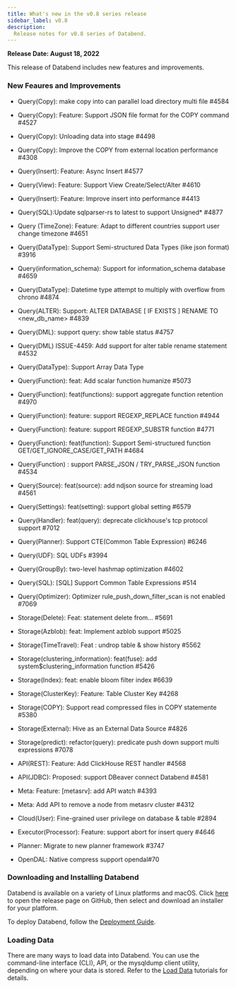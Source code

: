 ```yaml
---
title: What's new in the v0.8 series release
sidebar_label: v0.8
description:
  Release notes for v0.8 series of Databend.
---
```


**Release Date: August 18, 2022**

This release of Databend includes new features and improvements.

### New Feaures and Improvements

- Query(Copy): make copy into can parallel load directory multi file #4584
- Query(Copy): Feature: Support JSON file format for the COPY command #4527
- Query(Copy): Unloading data into stage #4498
- Query(Copy): Improve the COPY from external location performance  #4308
- Query(Insert): Feature: Async Insert #4577
- Query(View): Feature: Support View Create/Select/Alter #4610
- Query(Insert): Feature: Improve insert into performance #4413
- Query(SQL):Update sqlparser-rs to latest to support Unsigned* #4877
- Query (TimeZone): Feature: Adapt to different countries support user change timezone #4651
- Query(DataType): Support Semi-structured Data Types (like json format) #3916
- Query(information_schema): Support for information_schema database  #4659
- Query(DataType): Datetime type attempt to multiply with overflow from chrono #4874
- Query(ALTER): Support: ALTER DATABASE [ IF EXISTS ] <name> RENAME TO <new_db_name> #4839
- Query(DML): support query: show table status #4757
- Query(DML) ISSUE-4459: Add support for alter table rename statement #4532
- Query(DataType): Support Array<T> Data Type
- Query(Function): feat: Add scalar function humanize #5073
- Query(Function): feat(functions): support aggregate function retention #4970
- Query(Function): feature: support REGEXP_REPLACE function #4944
- Query(Function): feature: support REGEXP_SUBSTR function  #4771
- Query(Function): feat(function): Support Semi-structured function GET/GET_IGNORE_CASE/GET_PATH #4684
- Query(Function) : support PARSE_JSON / TRY_PARSE_JSON function #4534
- Query(Source): feat(source): add ndjson source for streaming load #4561
- Query(Settings): feat(setting): support global setting #6579
- Query(Handler): feat(query): deprecate clickhouse's tcp protocol support #7012
- Query(Planner): Support CTE(Common Table Expression) #6246
- Query(UDF): SQL UDFs #3994
- Query(GroupBy): two-level hashmap optimization #4602
- Query(SQL): [SQL] Support Common Table Expressions #514
- Query(Optimizer): Optimizer rule_push_down_filter_scan is not enabled #7069

- Storage(Delete): Feat: statement delete from...  #5691
- Storage(Azblob): feat: Implement azblob support  #5025
- Storage(TimeTravel): Feat : undrop table & show history #5562
- Storage(clustering_information): feat(fuse): add system$clustering_information function #5426
- Storage(Index): feat: enable bloom filter index #6639
- Storage(ClusterKey): Feature: Table Cluster Key #4268
- Storage(COPY): Support read compressed files in COPY statemente #5380
- Storage(External): Hive as an External Data Source #4826
- Storage(predict): refactor(query): predicate push down support multi expressions #7078

- API(REST): Feature: Add ClickHouse REST handler #4568
- API(JDBC): Proposed: support DBeaver connect Databend #4581

- Meta: Feature: [metasrv]: add API watch #4393
- Meta: Add API to remove a node from metasrv cluster #4312

- Cloud(User): Fine-grained user privilege on database & table #2894
- Executor(Processor): Feature: support abort for insert query #4646
- Planner: Migrate to new planner framework #3747
- OpenDAL: Native compress support opendal#70

### Downloading and Installing Databend

Databend is available on a variety of Linux platforms and macOS. Click [here](https://github.com/datafuselabs/databend/releases/tag/v0.8.0-nightly) to open the release page on GitHub, then select and download an installer for your platform.

To deploy Databend, follow the [Deployment Guide](https://databend.rs/doc/deploy).

### Loading Data

There are many ways to load data into Databend. You can use the command-line interface (CLI), API, or the mysqldump client utility, depending on where your data is stored. Refer to the [Load Data](https://databend.rs/doc/load-data) tutorials for details. 